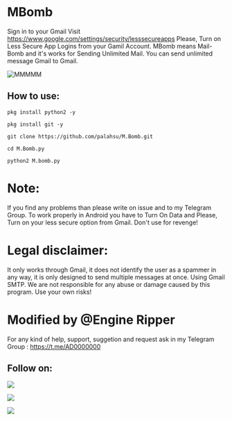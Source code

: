 # MBomb

Sign in to your Gmail
Visit https://www.google.com/settings/security/lesssecureapps
Please, Turn on Less Secure App Logins from your Gamil Account. MBomb means Mail-Bomb and it's works for Sending Unlimited Mail. You can send unlimited message Gmail to Gmail.

![MMMMM](https://user-images.githubusercontent.com/49250151/98481521-0a7c8880-2225-11eb-9961-a05fdf510684.PNG)

## How to use:
`pkg install python2 -y`

`pkg install git -y`

`git clone https://github.com/palahsu/M.Bomb.git`

`cd M.Bomb.py`

`python2 M.bomb.py`
 
# Note:
 If you find any problems than please write on issue and to my Telegram Group. To work properly in Android you have to Turn On Data and Please, Turn on your less secure option from Gmail. Don't use for revenge!

# Legal disclaimer:
It only works through Gmail, it does not identify the user as a spammer in any way, it is only designed to send multiple messages at once. Using Gmail SMTP. We are not responsible for any abuse or damage caused by this program. Use your own risks!

# Modified by @Engine Ripper

For any kind of help, support, suggetion and request ask in my Telegram Group :
https://t.me/AD0000000

## Follow on:
<p align="left">
<a href="https://github.com/palahsu"><img src="https://img.shields.io/badge/GitHub-Follow%20on%20GitHub-inactive.svg?logo=github"></a>
</p><p align="left">
<a href="https://twitter.com/palashgamer"><img src="https://img.shields.io/badge/Twitter-Follow%20on%20Twitter-informational.svg?logo=twitter"></a>
</p><p align="left">
<a href="https://facebook.com/Aduri.knox"><img src="https://img.shields.io/badge/Facebook-Follow%20on%20Facebook-blue.svg?logo=facebook"></a>
</p><p align="left">
